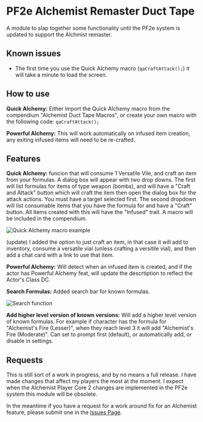 # PF2e Alchemist Remaster Duct Tape

A module to slap together some functionality until the PF2e system is updated to support the Alchmist remaster.

## Known issues

- The first time you use the Quick Alchemy macro (`qaCraftAttack();`) it will take a minute to load the screen.

## How to use
**Quick Alchemy:** Either import the Quick Alchemy macro from the compendium "Alchemist Duct Tape Macros", or create your own macro with the following code: `qaCraftAttack();`

**Powerful Alchemy:** This will work automatically on infused item creation, any exiting infused items will need to be re-crafted.

## Features

**Quick Alchemy:** funcion that will consume 1 Versatile Vile, and craft an item from your formulas. A dialog box will appear with two drop downs. The first will list formulas for items of type weapon (bombs), and will have a "Craft and Attack" button which will craft the item then open the dialog box for the attack actions. You must have a target selected first. The second dropdown will list consumable items that you have the formula for and have a "Craft" button. All items created with this will have the "Infused" trait. 
A macro will be included in the compendium. 

![Quick Alchemy macro example](https://i.ibb.co/D4nvgz4/QA-Example.gif)

(update) I added the option to just craft an item, in that case it will add to inventory, consume a versatile vial (unless crafting a versitile vial), and then add a chat card with a link to use that item. 

**Powerful Alchemy:** Will detect when an infused item is created, and if the actor has Powerful Alchemy feat, will update the descrtiption to reflect the Actor's Class DC. 

**Search Formulas:** Added search bar for known formulas.

![Search function](https://i.ibb.co/dJ3c68q/search.gif)

**Add higher level version of known versions:** Will add a higher level version of known formulas. For example if character has the formula for "Alchemist's Fire (Lesser)", when they reach level 3 it will add "Alchemist's Fire (Moderate)". Can set to prompt first (default), or automatically add, or disable in settings. 

## Requests

This is still sort of a work in progress, and by no means a full release. I have made changes that affect my players the most at the moment. I expect when the Alchemist Player Core 2 changes are implemented in the PF2e system this module will be obsolete. 

In the meantime if you have a request for a work around fix for an Alchemist feature, please submit one in the [Issues Page](https://github.com/thejoester/pf2e-alchemist-remaster-ducttape/issues). 
